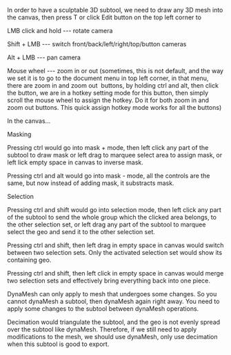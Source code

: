 In order to have a sculptable 3D subtool, we need to draw any 3D mesh into the canvas, then press T or click Edit button on the top left corner to

LMB click and hold --- rotate camera

Shift + LMB --- switch front/back/left/right/top/button cameras

Alt + LMB --- pan camera

Mouse wheel --- zoom in or out (sometimes, this is not default, and the way we set it is to go to the document menu in top left corner, in that menu, there are zoom in and zoom out  buttons, by holding ctrl and alt, then click the button, we are in a hotkey setting mode for this button, then simply scroll the mouse wheel to assign the hotkey. Do it for both zoom in and zoom out buttons. This quick assign hotkey mode works for all the buttons)

In the canvas…

Masking

Pressing ctrl would go into mask + mode, then left click any part of the subtool to draw mask or left drag to marquee select area to assign mask, or left lick empty space in canvas to inverse mask.

Pressing ctrl and alt would go into mask - mode, all the controls are the same, but now instead of adding mask, it substracts mask.

Selection

Pressing ctrl and shift would go into selection mode, then left click any part of the subtool to send the whole group which the clicked area belongs, to the other selection set, or left drag any part of the subtool to marquee select the geo and send it to the other selection set.

Pressing ctrl and shift, then left drag in empty space in canvas would switch between two selection sets. Only the activated selection set would show its containing geo.

Pressing ctrl and shift, then left click in empty space in canvas would merge two selection sets and effectively bring everything back into one piece.

DynaMesh can only apply to mesh that undergoes some changes. So you cannot dynaMesh a subtool, then dynaMesh again right away. You need to apply some changes to the subtool between dynaMesh operations.

Decimation would triangulate the subtool, and the geo is not evenly spread over the subtool like dynaMesh. Therefore, if we still need to apply modifications to the mesh, we should use dynaMesh, only use decimation when this subtool is good to export.